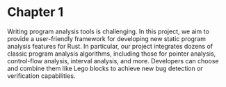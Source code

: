 # Chapter 1
Writing program analysis tools is challenging. In this project, we aim to provide a user-friendly framework for developing new static program analysis features for Rust. In particular, our project integrates dozens of classic program analysis algorithms, including those for pointer analysis, control-flow analysis, interval analysis, and more. Developers can choose and combine them like Lego blocks to achieve new bug detection or verification capabilities.


